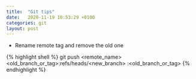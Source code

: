 ```yaml
---
title:  "Git tips"
date:   2020-11-19 10:53:29 +0100
categories: git
layout: post
---
```


* Rename remote tag and remove the old one

{% highlight shell %}
git push <remote_name> <old_branch_or_tag>:refs/heads/<new_branch> :<old_branch_or_tag>
{% endhighlight %}
